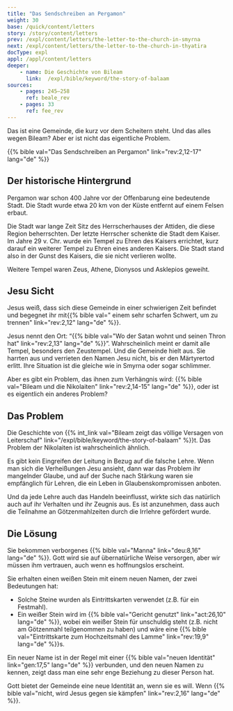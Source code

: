 ```yaml
---
title: "Das Sendschreiben an Pergamon"
weight: 30
base: /quick/content/letters
story: /story/content/letters
prev: /expl/content/letters/the-letter-to-the-church-in-smyrna
next: /expl/content/letters/the-letter-to-the-church-in-thyatira
docType: expl
appl: /appl/content/letters
deeper:
    - name: Die Geschichte von Bileam
      link:  /expl/bible/keyword/the-story-of-balaam
sources: 
    - pages: 245–258
      ref: beale_rev
    - pages: 33
      ref: fee_rev
---
```


Das ist eine Gemeinde, die kurz vor dem Scheitern steht. Und das alles wegen Bileam? Aber er ist nicht das eigentliche Problem.

{{% bible val="Das Sendschreiben an Pergamon" link="rev:2,12-17" lang="de" %}}

## Der historische Hintergrund

<a name="48a1"></a>
Pergamon war schon 400 Jahre vor der Offenbarung eine bedeutende Stadt. Die Stadt wurde etwa 20 km von der Küste entfernt auf einem Felsen erbaut.

Die Stadt war lange Zeit Sitz des Herrscherhauses der Attiden, die diese Region beherrschten. Der letzte Herrscher schenkte die Stadt dem Kaiser. Im Jahre 29 v. Chr. wurde ein Tempel zu Ehren des Kaisers errichtet, kurz darauf ein weiterer Tempel zu Ehren eines anderen Kaisers. Die Stadt stand also in der Gunst des Kaisers, die sie nicht verlieren wollte.

Weitere Tempel waren Zeus, Athene, Dionysos und Asklepios geweiht.

## Jesu Sicht

<a name="dc77"></a>
Jesus weiß, dass sich diese Gemeinde in einer schwierigen Zeit befindet und begegnet ihr mit{{% bible val=" einem sehr scharfen Schwert, um zu trennen" link="rev:2,12" lang="de" %}}.

Jesus nennt den Ort: “{{% bible val="Wo der Satan wohnt und seinen Thron hat" link="rev:2,13" lang="de" %}}”. Wahrscheinlich meint er damit alle Tempel, besonders den Zeustempel. Und die Gemeinde hielt aus. Sie harrten aus und verrieten den Namen Jesu nicht, bis er den Märtyrertod erlitt. Ihre Situation ist die gleiche wie in Smyrna oder sogar schlimmer.

Aber es gibt ein Problem, das ihnen zum Verhängnis wird: {{% bible val="Bileam und die Nikolaiten" link="rev:2,14-15" lang="de" %}}, oder ist es eigentlich ein anderes Problem?

## Das Problem

<a name="7e5f"></a>
Die Geschichte von {{% int_link val="Bileam zeigt das völlige Versagen von Leiterschaf" link="/expl/bible/keyword/the-story-of-balaam" %}}t. Das Problem der Nikolaiten ist wahrscheinlich ähnlich.

Es gibt kein Eingreifen der Leitung in Bezug auf die falsche Lehre. Wenn man sich die Verheißungen Jesu ansieht, dann war das Problem ihr mangelnder Glaube, und auf der Suche nach Stärkung waren sie empfänglich für Lehren, die ein Leben in Glaubenskompromissen anboten.

Und da jede Lehre auch das Handeln beeinflusst, wirkte sich das natürlich auch auf ihr Verhalten und ihr Zeugnis aus. Es ist anzunehmen, dass auch die Teilnahme an Götzenmahlzeiten durch die Irrlehre gefördert wurde.

## Die Lösung

<a name="85d8"></a>
Sie bekommen verborgenes {{% bible val="Manna" link="deu:8,16" lang="de" %}}. Gott wird sie auf übernatürliche Weise versorgen, aber wir müssen ihm vertrauen, auch wenn es hoffnungslos erscheint.

Sie erhalten einen weißen Stein mit einem neuen Namen, der zwei Bedeutungen hat:

- Solche Steine wurden als Eintrittskarten verwendet (z.B. für ein Festmahl).
- Ein weißer Stein wird im {{% bible val="Gericht genutzt" link="act:26,10" lang="de" %}}, wobei ein weißer Stein für unschuldig steht (z.B. nicht am Götzenmahl teilgenommen zu haben) und wäre eine {{% bible val="Eintrittskarte zum Hochzeitsmahl des Lamme" link="rev:19,9" lang="de" %}}s.

Ein neuer Name ist in der Regel mit einer {{% bible val="neuen Identität" link="gen:17,5" lang="de" %}} verbunden, und den neuen Namen zu kennen, zeigt dass man eine sehr enge Beziehung zu dieser Person hat.

Gott bietet der Gemeinde eine neue Identität an, wenn sie es will. Wenn {{% bible val="nicht, wird Jesus gegen sie kämpfen" link="rev:2,16" lang="de" %}}.
